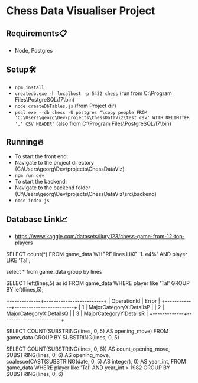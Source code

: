 # Chess Data Visualiser Project

## Requirements📋
- Node, Postgres 

## Setup🛠️
- `npm install`
- `createdb.exe -h localhost -p 5432 chess` (run from C:\Program Files\PostgreSQL\17\bin)
- `node createDbTables.js` (from Project dir)
- `psql.exe --db chess -U postgres "\copy people FROM 'C:\Users\georg\Dev\projects\ChessDataViz\test.csv' WITH DELIMITER ',' CSV HEADER"` (also from C:\Program Files\PostgreSQL\17\bin)

## Running🔥
- To start the front end:
- Navigate to the project directory (C:\Users\georg\Dev\projects\ChessDataViz)
- `npm run dev` 
- To start the backend:
- Navigate to the backend folder (C:\Users\georg\Dev\projects\ChessDataViz\src\backend)
- `node index.js`

## Database Link📈
- https://www.kaggle.com/datasets/liury123/chess-game-from-12-top-players

SELECT count(*)
FROM game_data 
WHERE lines LIKE '1. e4%' AND player LIKE 'Tal';

select * 
from game_data
group by lines

SELECT left(lines,5) as id
FROM game_data
WHERE player like 'Tal'
GROUP BY left(lines,5);


+-------------+-------------------------+
| OperationId |         Error           |
+-------------+-------------------------+
|           1 | MajorCategoryX:DetailsP |
|           2 | MajorCategoryX:DetailsQ |
|           3 | MajorCategoryY:DetailsR |
+-------------+-------------------------+

SELECT 
    COUNT(SUBSTRING(lines, 0, 5) AS opening_move)
FROM game_data
GROUP BY SUBSTRING(lines, 0, 5)

SELECT 
    COUNT(SUBSTRING(lines, 0, 6)) AS count_opening_move,
    SUBSTRING(lines, 0, 6) AS opening_move,
    coalesce(CAST(SUBSTRING(date, 0, 5) AS integer), 0) AS year_int,
FROM game_data
WHERE player like 'Tal' AND  year_int > 1982
GROUP BY SUBSTRING(lines, 0, 6)